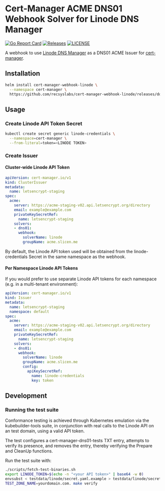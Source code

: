 # Cert-Manager ACME DNS01 Webhook Solver for Linode DNS Manager

[![Go Report Card](https://goreportcard.com/badge/github.com/slicen/cert-manager-webhook-linode)](https://goreportcard.com/report/github.com/slicen/cert-manager-webhook-linode)
[![Releases](https://img.shields.io/github/v/release/slicen/cert-manager-webhook-linode?include_prereleases)](https://github.com/slicen/cert-manager-webhook-linode/releases)
[![LICENSE](https://img.shields.io/github/license/slicen/cert-manager-webhook-linode)](https://github.com/slicen/cert-manager-webhook-linode/blob/master/LICENSE)

A webhook to use [Linode DNS
Manager](https://www.linode.com/docs/platform/manager/dns-manager) as a DNS01
ACME Issuer for [cert-manager](https://github.com/jetstack/cert-manager).

## Installation

```bash
helm install cert-manager-webhook-linode \
  --namespace cert-manager \
  https://github.com/recsyslabs/cert-manager-webhook-linode/releases/download/v0.2.0/cert-manager-webhook-linode-v0.2.0.tgz
```

## Usage

### Create Linode API Token Secret

```bash
kubectl create secret generic linode-credentials \
  --namespace=cert-manager \
  --from-literal=token=<LINODE TOKEN>
```

### Create Issuer

#### Cluster-wide Linode API Token

```yaml
apiVersion: cert-manager.io/v1
kind: ClusterIssuer
metadata:
  name: letsencrypt-staging
spec:
  acme:
    server: https://acme-staging-v02.api.letsencrypt.org/directory
    email: example@example.com
    privateKeySecretRef:
      name: letsencrypt-staging
    solvers:
    - dns01:
      webhook:
        solverName: linode
        groupName: acme.slicen.me
```

By default, the Linode API token used will be obtained from the
linode-credentials Secret in the same namespace as the webhook.


#### Per Namespace Linode API Tokens

If you would prefer to use separate Linode API tokens for each namespace (e.g.
in a multi-tenant environment):

```yaml
apiVersion: cert-manager.io/v1
kind: Issuer
metadata:
  name: letsencrypt-staging
  namespace: default
spec:
  acme:
    server: https://acme-staging-v02.api.letsencrypt.org/directory
    email: example@example.com
    privateKeySecretRef:
      name: letsencrypt-staging
    solvers:
    - dns01:
      webhook:
        solverName: linode
        groupName: acme.slicen.me
        config:
          apiKeySecretRef:
            name: linode-credentials
            key: token
```

## Development

### Running the test suite

Conformance testing is achieved through Kubernetes emulation via the
kubebuilder-tools suite, in conjunction with real calls to the Linode API on an
test domain, using a valid API token.

The test configures a cert-manager-dns01-tests TXT entry, attempts to verify its
presence, and removes the entry, thereby verifying the Prepare and CleanUp
functions.

Run the test suite with:

```bash
./scripts/fetch-test-binaries.sh
export LINODE_TOKEN=$(echo -n "<your API token>" | base64 -w 0)
envsubst < testdata/linode/secret.yaml.example > testdata/linode/secret.yaml
TEST_ZONE_NAME=yourdomain.com. make verify
```
